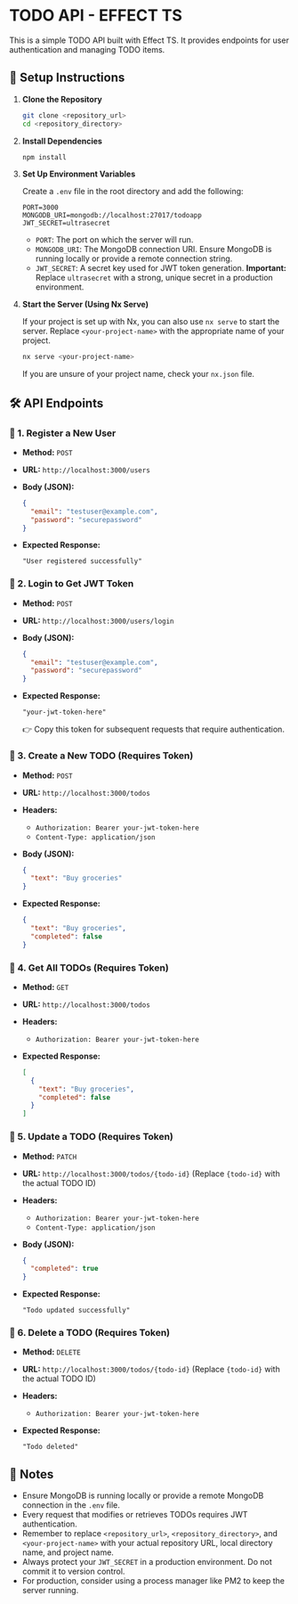 # TODO API - EFFECT TS

This is a simple TODO API built with Effect TS. It provides endpoints for user authentication and managing TODO items.

## 🚀 Setup Instructions

1.  **Clone the Repository**

    ```bash
    git clone <repository_url>
    cd <repository_directory>
    ```

2.  **Install Dependencies**

    ```bash
    npm install
    ```

3.  **Set Up Environment Variables**

    Create a `.env` file in the root directory and add the following:

    ```
    PORT=3000
    MONGODB_URI=mongodb://localhost:27017/todoapp
    JWT_SECRET=ultrasecret
    ```

    * `PORT`: The port on which the server will run.
    * `MONGODB_URI`: The MongoDB connection URI. Ensure MongoDB is running locally or provide a remote connection string.
    * `JWT_SECRET`: A secret key used for JWT token generation. **Important:** Replace `ultrasecret` with a strong, unique secret in a production environment.

4. **Start the Server (Using Nx Serve)**

    If your project is set up with Nx, you can also use `nx serve` to start the server. Replace `<your-project-name>` with the appropriate name of your project.

    ```bash
    nx serve <your-project-name>
    ```

    If you are unsure of your project name, check your `nx.json` file.

## 🛠 API Endpoints

### 🔹 1. Register a New User

* **Method:** `POST`
* **URL:** `http://localhost:3000/users`
* **Body (JSON):**

    ```json
    {
      "email": "testuser@example.com",
      "password": "securepassword"
    }
    ```

* **Expected Response:**

    ```
    "User registered successfully"
    ```

### 🔹 2. Login to Get JWT Token

* **Method:** `POST`
* **URL:** `http://localhost:3000/users/login`
* **Body (JSON):**

    ```json
    {
      "email": "testuser@example.com",
      "password": "securepassword"
    }
    ```

* **Expected Response:**

    ```
    "your-jwt-token-here"
    ```

    👉 Copy this token for subsequent requests that require authentication.

### 🔹 3. Create a New TODO (Requires Token)

* **Method:** `POST`
* **URL:** `http://localhost:3000/todos`
* **Headers:**
    * `Authorization: Bearer your-jwt-token-here`
    * `Content-Type: application/json`
* **Body (JSON):**

    ```json
    {
      "text": "Buy groceries"
    }
    ```

* **Expected Response:**

    ```json
    {
      "text": "Buy groceries",
      "completed": false
    }
    ```

### 🔹 4. Get All TODOs (Requires Token)

* **Method:** `GET`
* **URL:** `http://localhost:3000/todos`
* **Headers:**
    * `Authorization: Bearer your-jwt-token-here`
* **Expected Response:**

    ```json
    [
      {
        "text": "Buy groceries",
        "completed": false
      }
    ]
    ```

### 🔹 5. Update a TODO (Requires Token)

* **Method:** `PATCH`
* **URL:** `http://localhost:3000/todos/{todo-id}` (Replace `{todo-id}` with the actual TODO ID)
* **Headers:**
    * `Authorization: Bearer your-jwt-token-here`
    * `Content-Type: application/json`
* **Body (JSON):**

    ```json
    {
      "completed": true
    }
    ```

* **Expected Response:**

    ```
    "Todo updated successfully"
    ```

### 🔹 6. Delete a TODO (Requires Token)

* **Method:** `DELETE`
* **URL:** `http://localhost:3000/todos/{todo-id}` (Replace `{todo-id}` with the actual TODO ID)
* **Headers:**
    * `Authorization: Bearer your-jwt-token-here`
* **Expected Response:**

    ```
    "Todo deleted"
    ```

## 🎯 Notes

* Ensure MongoDB is running locally or provide a remote MongoDB connection in the `.env` file.
* Every request that modifies or retrieves TODOs requires JWT authentication.
* Remember to replace `<repository_url>`, `<repository_directory>`, and `<your-project-name>` with your actual repository URL, local directory name, and project name.
* Always protect your `JWT_SECRET` in a production environment. Do not commit it to version control.
* For production, consider using a process manager like PM2 to keep the server running.
